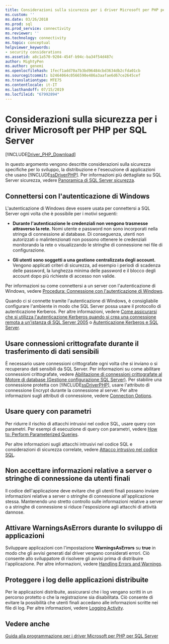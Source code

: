 ```yaml
---
title: Considerazioni sulla sicurezza per i driver Microsoft per PHP per SQL Server | Microsoft Docs
ms.custom: ''
ms.date: 03/26/2018
ms.prod: sql
ms.prod_service: connectivity
ms.reviewer: ''
ms.technology: connectivity
ms.topic: conceptual
helpviewer_keywords:
- security considerations
ms.assetid: a8c1a570-9204-454f-b94c-ba34f54d487c
author: MightyPen
ms.author: genemi
ms.openlocfilehash: 1fecf1add70a7b3bd96484cbd3634db2cfda01cb
ms.sourcegitcommit: b2464064c0566590e486a3aafae6d67ce2645cef
ms.translationtype: MTE75
ms.contentlocale: it-IT
ms.lasthandoff: 07/15/2019
ms.locfileid: "67992894"
---
```

# <a name="security-considerations-for-the-microsoft-drivers-for-php-for-sql-server"></a>Considerazioni sulla sicurezza per i driver Microsoft per PHP per SQL Server
[!INCLUDE[Driver_PHP_Download](../../includes/driver_php_download.md)]

In questo argomento vengono descritte considerazioni sulla sicurezza specifiche per lo sviluppo, la distribuzione e l'esecuzione di applicazioni che usano [!INCLUDE[ssDriverPHP](../../includes/ssdriverphp_md.md)]. Per informazioni più dettagliate su SQL Server sicurezza, vedere [Panoramica di SQL Server sicurezza](https://docs.microsoft.com/dotnet/framework/data/adonet/sql/overview-of-sql-server-security).  
  
## <a name="connect-using-windows-authentication"></a>Connettersi con l'autenticazione di Windows  
L'autenticazione di Windows deve essere usata per connettersi a SQL Server ogni volta che è possibile per i motivi seguenti:  
  
-   **Durante l'autenticazione le credenziali non vengono trasmesse attraverso la rete.** Nomi utente e password non sono incorporati nella stringa di connessione al database. Di conseguenza, utenti non autorizzati o malintenzionati non possono ottenere le credenziali monitorando la rete o visualizzando le stringhe di connessione nei file di configurazione.  
  
-   **Gli utenti sono soggetti a una gestione centralizzata degli account.** Vengono applicati criteri di sicurezza, ad esempio i periodi di scadenza delle password, la lunghezza minima delle password e il blocco degli account dopo più richieste di accesso non valide.  
  
Per informazioni su come connettersi a un server con l'autenticazione di Windows, vedere [Procedura: Connessione con l'autenticazione di Windows](../../connect/php/how-to-connect-using-windows-authentication.md).  
  
Quando ci si connette tramite l'autenticazione di Windows, è consigliabile configurare l'ambiente in modo che SQL Server possa usare il protocollo di autenticazione Kerberos. Per altre informazioni, vedere [Come assicurarsi che si utilizza l'autenticazione Kerberos quando si crea una connessione remota a un'istanza di SQL Server 2005](https://support.microsoft.com/en-ca/help/909801/how-to-make-sure-that-you-are-using-kerberos-authentication-when-you-c) o [Autenticazione Kerberos e SQL Server](https://msdn.microsoft.com/library/cc280744.aspx).  
  
## <a name="use-encrypted-connections-when-transferring-sensitive-data"></a>Usare connessioni crittografate durante il trasferimento di dati sensibili  
È necessario usare connessioni crittografate ogni volta che si inviano o si recuperano dati sensibili da SQL Server. Per informazioni su come abilitare connessioni crittografate, vedere [Abilitazione di connessioni crittografate al Motore di database (Gestione configurazione SQL Server)](../../database-engine/configure-windows/enable-encrypted-connections-to-the-database-engine.md). Per stabilire una connessione protetta con [!INCLUDE[ssDriverPHP](../../includes/ssdriverphp_md.md)], usare l'attributo di connessione Encrypt durante la connessione al server. Per altre informazioni sugli attributi di connessione, vedere [Connection Options](../../connect/php/connection-options.md).  
  
## <a name="use-parameterized-queries"></a>Usare query con parametri  
Per ridurre il rischio di attacchi intrusivi nel codice SQL, usare query con parametri. Per esempi di esecuzione di query con parametri, vedere [How to: Perform Parameterized Queries](../../connect/php/how-to-perform-parameterized-queries.md).  
  
Per altre informazioni sugli attacchi intrusivi nel codice SQL e considerazioni di sicurezza correlate, vedere [Attacco intrusivo nel codice SQL](https://msdn.microsoft.com/library/ms161953.aspx).  
  
## <a name="do-not-accept-server-or-connection-string-information-from-end-users"></a>Non accettare informazioni relative a server o stringhe di connessione da utenti finali  
Il codice dell'applicazione deve evitare che gli utenti finali possano inviare informazioni relative a server o stringhe di connessione all'applicazione stessa. Mantenendo uno stretto controllo sulle informazioni relative a server o a stringhe di connessione si riduce l'esposizione agli attacchi di attività dannose.  
  
## <a name="turn-warningsaserrors-on-during-application-development"></a>Attivare WarningsAsErrors durante lo sviluppo di applicazioni  
Sviluppare applicazioni con l'impostazione **WarningsAsErrors** su **true** in modo che gli avvisi generati dal driver vengano considerati errori. Ciò consente allo sviluppatore di risolvere gli avvisi prima di distribuire l'applicazione. Per altre informazioni, vedere [Handling Errors and Warnings](../../connect/php/handling-errors-and-warnings.md).  
  
## <a name="secure-logs-for-deployed-application"></a>Proteggere i log delle applicazioni distribuite  
Per le applicazioni distribuite, assicurarsi che i log vengano scritti in un percorso protetto o che la registrazione sia disabilitata. Ciò consente di evitare la possibilità che utenti finali accedano alle informazioni scritte nei file di log. Per altre informazioni, vedere [Logging Activity](../../connect/php/logging-activity.md).  
  
## <a name="see-also"></a>Vedere anche  
[Guida alla programmazione per i driver Microsoft per PHP per SQL Server](../../connect/php/programming-guide-for-php-sql-driver.md)
  

